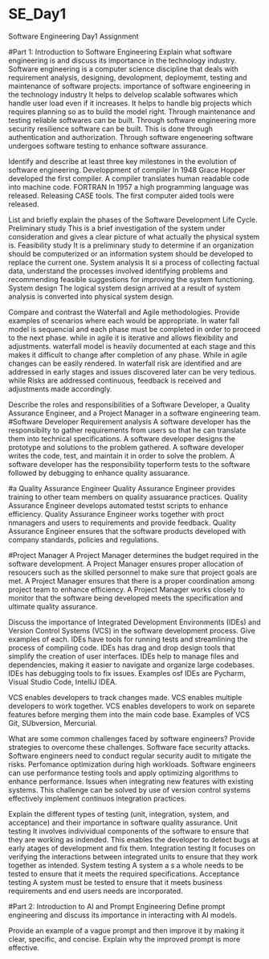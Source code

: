# SE_Day1
Software Engineering Day1 Assignment

#Part 1: Introduction to Software Engineering
Explain what software engineering is and discuss its importance in the technology industry.
Software engineering is a computer science discipline that deals with requirement analysis, designing, devolopment, deploymemt, 
testing and maintenance of software projects.
importance of software engineering in the technology industry
It helps to delvelop scalable softwares which handle user load even if it increases.
It helps to handle big projects which requires planning so as to build the model right.
Through maintenance and testing reliable softwares can be built.
Through software engineering more security resilience software can be built. This is done
through authentication and authorization.
Through software engeneering software undergoes software testing to enhance software assurance.


Identify and describe at least three key milestones in the evolution of software engineering.
Developpment of compiler In 1948 Grace Hopper developed the first compiler. A compiler translates
human readable code into machine code.
FORTRAN In 1957 a high programming language was released.
Releasing CASE tools. The first computer aided tools were released.

List and briefly explain the phases of the Software Development Life Cycle.
Preliminary study This is a brief investigation of the system under consideration and gives a clear
picture of what actually the physical system is.
Feasibility study It is a preliminary study to determine if an organization should be computerized or 
an information system should be developed to replace the current one.
System analysis It si a process of collecting factual data, understand the processes involved identifying problems
and recommending feasible suggestions for improving the system  functioning.
System design The logical system design arrived at a result of system analysis is converted into physical system design.

Compare and contrast the Waterfall and Agile methodologies. Provide examples of scenarios where each would be appropriate.
In water fall model  is sequencial and each phase must be completed in order to proceed to the next phase. while in agile it 
is  iterative and allows flexibility and adjustments.
waterfall model is heavily documented at each stage and this makes it  difficult to change after completion of any  phase. 
While in agile changes can be easily rendered.
In waterfall risk are identified and are addressed in early stages and issues discovered later can be very tedious. 
while Risks are addressed continuous, feedback is received and adjustments made accordingly.

Describe the roles and responsibilities of a Software Developer, a Quality Assurance Engineer, and a Project Manager in a software engineering team.
#Software Developer
Requirement analysis A software developer has the responsibilty to gather requirements from users so that he can translate
them into technical specifications.
A software developer designs the prototype and solutions to the problem gathered.
A software developer writes the code, test, and maintain it in order to solve the problem.
A software developer has the responsibility toperform tests to the software followed by debugging to enhance quality assuarance.

#a Quality Assurance Engineer
Quality Assurance Engineer provides training to other team members on quality assuarance practices.
Quality Assurance Engineer develops automated testst scripts to enhance efficiency.
Quality Assurance Engineer works together with proct nmanagers and users to requirements and provide feedback.
Quality Assurance Engineer ensures that the software products developed with company standards, policies and regulations.

#Project Manager
A Project Manager determines the budget required in the software development.
A Project Manager ensures proper allocation of resoucers such as the skilled personnel to make sure that project goals are met.
A Project Manager ensures that there is a proper coordination among project team to enhance efficiency.
A Project Manager works closely to monitor that the software being developed meets the specification and ultimate quality assurance.

Discuss the importance of Integrated Development Environments (IDEs) and Version Control Systems (VCS) in the software development process. Give examples of each.
IDEs have tools for running tests and streamlining the process of compiling code.
IDEs has drag and drop design tools that simplify the creation of user interfaces.
IDEs help to manage files and dependencies, making it easier to navigate and organize large codebases.
IDEs has debugging tools to fix issues. 
Examples osf IDEs are Pycharm, Visual Studio Code, IntelliJ IDEA.

VCS enables developers to track changes made.
VCS enables multiple developers to work together.
VCS enables developers to work on separete features before merging them into the main code base. 
Examples of VCS Git, SUbversion, Mercurial.

What are some common challenges faced by software engineers? Provide strategies to overcome these challenges.
Software face security attacks. Software engineers need to conduct regular security audit to mitigate the risks.
Perfomance optimization during high workloads. Software engineers can use performance testing tools and 
apply optimizing algorithms to enhance performance.
Issues when integrating new features with existing systems. This challenge can be solved by use of version 
control systems effectively implement continuos integration practices.

Explain the different types of testing (unit, integration, system, and acceptance) and their importance in software quality assurance.
Unit testing It involves indivividual components of the software to ensure that they are working as indended. This enables the developer 
to detect bugs at early atages of development and fix them.
Integration testing It focuses on verifying the interactions between integrated units to ensure that they work together as intended.
System testing A system a s a whole needs to be tested to ensure that it meets the required specifications.
Acceptance testing A system must be tested to ensure that it meets business requirements and end users needs are incorporated.

#Part 2: Introduction to AI and Prompt Engineering
Define prompt engineering and discuss its importance in interacting with AI models.


Provide an example of a vague prompt and then improve it by making it clear, specific, and concise. Explain why the improved prompt is more effective.

